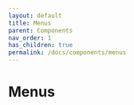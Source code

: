 ```yaml
---
layout: default
title: Menus
parent: Components
nav_order: 1
has_children: true
permalink: /docs/components/menus
---
```


# Menus
